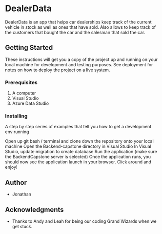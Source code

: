 # DealerData

DealerData is an app that helps car dealerships keep track of the current vehicle in stock as well as ones that have sold. Also allows to keep track of the customers that bought the car and the salesman that sold the car.
## Getting Started

These instructions will get you a copy of the project up and running on your local machine for development and testing purposes. See deployment for notes on how to deploy the project on a live system.

### Prerequisites

1. A computer
2. Visual Studio
3. Azure Data Studio

### Installing

A step by step series of examples that tell you how to get a development env running


Open up git bash / terminal and clone down the repository onto your local machine
Open the Backend-capstone directory in Visual Studio
In Visual Studio, update migration to create database
Run the application (make sure the BackendCapstone server is selected)
Once the application runs, you should now see the application launch in your browser.
Click around and enjoy!


## Author

* Jonathan



## Acknowledgments

* Thanks to Andy and Leah for being our coding Grand Wizards when we get stuck.
